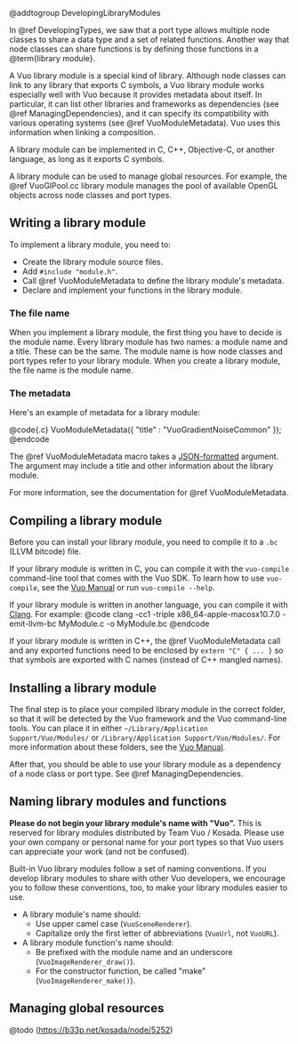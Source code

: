 @addtogroup DevelopingLibraryModules

In @ref DevelopingTypes, we saw that a port type allows multiple node classes to share a data type and a set of related functions. Another way that node classes can share functions is by defining those functions in a @term{library module}. 

A Vuo library module is a special kind of library. Although node classes can link to any library that exports C symbols, a Vuo library module works especially well with Vuo because it provides metadata about itself. In particular, it can list other libraries and frameworks as dependencies (see @ref ManagingDependencies), and it can specify its compatibility with various operating systems (see @ref VuoModuleMetadata). Vuo uses this information when linking a composition. 

A library module can be implemented in C, C++, Objective-C, or another language, as long as it exports C symbols. 

A library module can be used to manage global resources. For example, the @ref VuoGlPool.cc library module manages the pool of available OpenGL objects across node classes and port types. 



## Writing a library module

To implement a library module, you need to: 

   - Create the library module source files. 
   - Add <code>\#include "module.h"</code>. 
   - Call @ref VuoModuleMetadata to define the library module's metadata. 
   - Declare and implement your functions in the library module. 


### The file name

When you implement a library module, the first thing you have to decide is the module name. Every library module has two names: a module name and a title. These can be the same. The module name is how node classes and port types refer to your library module. When you create a library module, the file name is the module name. 


### The metadata

Here's an example of metadata for a library module: 

@code{.c}
VuoModuleMetadata({
					 "title" : "VuoGradientNoiseCommon"
				 });
@endcode

The @ref VuoModuleMetadata macro takes a [JSON-formatted](http://www.json.org/) argument. The argument may include a title and other information about the library module. 

For more information, see the documentation for @ref VuoModuleMetadata. 



## Compiling a library module

Before you can install your library module, you need to compile it to a `.bc` (LLVM bitcode) file. 

If your library module is written in C, you can compile it with the `vuo-compile` command-line tool that comes with the Vuo SDK. To learn how to use `vuo-compile`, see the [Vuo Manual](http://vuo.org/manual.pdf) or run `vuo-compile --help`. 

If your library module is written in another language, you can compile it with [Clang](http://clang.llvm.org/). For example: 
@code
clang -cc1 -triple x86_64-apple-macosx10.7.0 -emit-llvm-bc MyModule.c -o MyModule.bc
@endcode

If your library module is written in C++, the @ref VuoModuleMetadata call and any exported functions need to be enclosed by `extern "C" { ... }` so that symbols are exported with C names (instead of C++ mangled names). 



## Installing a library module

The final step is to place your compiled library module in the correct folder, so that it will be detected by the Vuo framework and the Vuo command-line tools. You can place it in either `~/Library/Application Support/Vuo/Modules/` or `/Library/Application Support/Vuo/Modules/`. For more information about these folders, see the [Vuo Manual](http://vuo.org/manual.pdf). 

After that, you should be able to use your library module as a dependency of a node class or port type. See @ref ManagingDependencies. 



## Naming library modules and functions

**Please do not begin your library module's name with "Vuo".** This is reserved for library modules distributed by Team Vuo / Kosada. Please use your own company or personal name for your port types so that Vuo users can appreciate your work (and not be confused). 

Built-in Vuo library modules follow a set of naming conventions. If you develop library modules to share with other Vuo developers, we encourage you to follow these conventions, too, to make your library modules easier to use. 

   - A library module's name should:
      - Use upper camel case (`VuoSceneRenderer`). 
      - Capitalize only the first letter of abbreviations (`VuoUrl`, not `VuoURL`). 
   - A library module function's name should: 
      - Be prefixed with the module name and an underscore (`VuoImageRenderer_draw()`). 
      - For the constructor function, be called "make" (`VuoImageRenderer_make()`). 


## Managing global resources

@todo (https://b33p.net/kosada/node/5252)
